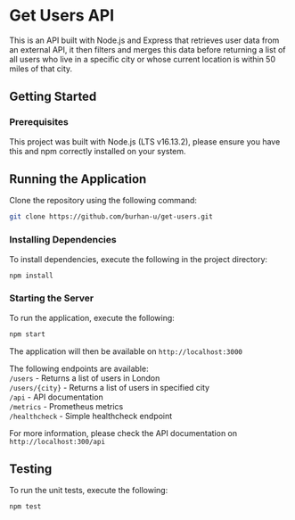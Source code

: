 # Get Users API
This is an API built with Node.js and Express that retrieves user data from an external API, it then filters and merges this data before returning a list of all users who live in a specific city or whose current location is within 50 miles of that city.

## Getting Started
### Prerequisites
This project was built with Node.js (LTS v16.13.2), please ensure you have this and npm correctly installed on your system.

## Running the Application
Clone the repository using the following command:
```bash
git clone https://github.com/burhan-u/get-users.git
```

### Installing Dependencies
To install dependencies, execute the following in the project directory:
```bash
npm install
```

### Starting the Server
To run the application, execute the following:
```bash
npm start
```
The application will then be available on `http://localhost:3000`  

The following endpoints are available:  
`/users` - Returns a list of users in London  
`/users/{city}` - Returns a list of users in specified city  
`/api` - API documentation  
`/metrics` - Prometheus metrics  
`/healthcheck` - Simple healthcheck endpoint

For more information, please check the API documentation on `http://localhost:300/api`

## Testing
To run the unit tests, execute the following:
```bash
npm test
```
